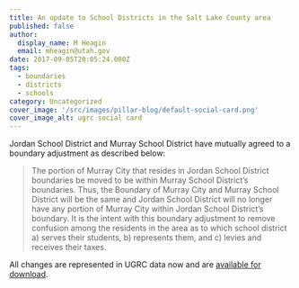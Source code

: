 ```yaml
---
title: An update to School Districts in the Salt Lake County area
published: false
author:
  display_name: M Heagin
  email: mheagin@utah.gov
date: 2017-09-05T20:05:24.000Z
tags:
  - boundaries
  - districts
  - schools
category: Uncategorized
cover_image: '/src/images/pillar-blog/default-social-card.png'
cover_image_alt: ugrc social card
---
```


Jordan School District and Murray School District have mutually agreed to a boundary adjustment as described below:

> The portion of Murray City that resides in Jordan School District boundaries be moved to be within Murray School District’s boundaries. Thus, the Boundary of Murray City and Murray School District will be the same and Jordan School District will no longer have any portion of Murray City within Jordan School District’s boundary. It is the intent with this boundary adjustment to remove confusion among the residents in the area as to which school district a) serves their students, b) represents them, and c) levies and receives their taxes.

All changes are represented in UGRC data now and are [available for download](/products/sgid/boundaries/school-districts).
